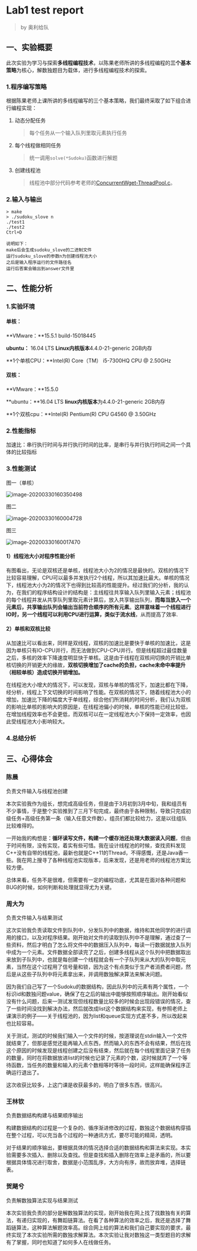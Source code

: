 # Lab1 test report

> by 奥利给队

## 一、实验概要

此次实验为学习与探索**多线程编程技术**，以陈果老师所讲的多线程编程的**三个基本策略**为核心，解数独题目为载体，进行多线程编程技术的探索。

### 1.程序编写策略

根据陈果老师上课所讲的多线程编写的三个基本策略，我们最终采取了如下组合进行编程实现：

1. 动态分配任务

    > 每个任务从一个输入队列里取元素执行任务

2. 每个线程做相同任务

    > 统一调用`solve(*Sudoku)`函数进行解题

3. 创建线程池

    > 线程池中部分代码参考老师的[ConcurrentWget-ThreadPool.c](https://github.com/1989chenguo/CloudComputingSlidesAndCodes/blob/master/CodeInSlides/chapter4/ConcurrentWget-ThreadPool.c)。

### 2.输入与输出

```shell
> make
> ./sudoku_slove n
./test1
./test2
Ctrl+D

说明如下：
make后会生成sudoku_slove的二进制文件
运行sudoku_slove的参数n为创建线程池大小
之后是输入程序运行的文件路径名
运行后答案会输出到answer文件里
```

## 二、性能分析

### 1.实验环境

#### 单核：

**VMware：**15.5.1 build-15018445   

**ubuntu：** 16.04 LTS	**Linux内核版本**4.4.0-21-generic  2GB内存

**1个单核CPU：**Intel(R) Core（TM） i5-7300HQ CPU @ 2.50GHz

#### 双核：

**VMware：**15.5.0

**ubuntu：**16.04 LTS     **linux内核版本**为4.4.0-21-generic  2GB内存

**1个双核cpu：**Intel(R) Pentium(R) CPU G4560 @ 3.50GHz

### 2.性能指标

加速比：串行执行时间与并行执行时间的比率，是串行与并行执行时间之间一个具体的比较指标

### 3.性能测试

图一（单核）

![image-20200330160350498](README.assets/image-20200330160350498.png)

图二

![image-20200330160004728](README.assets/image-20200330160004728.png)

图三

![image-20200330160017470](README.assets/image-20200330160017470.png)

#### 1）线程池大小对程序性能分析

有图看出，无论是双核还是单核，线程池大小为2的情况是最快的。双核的情况下比较容易理解，CPU可以最多并发执行2个线程，所以其加速比最大。单核的情况下，线程池大小为2的情况下也得到比较高的性能提升。经过我们的分析，我的认为，在我们的程序结构设计的结构是：主线程往共享输入队列里输入元素；线程池的每个线程并发从共享队列里取元素计算后，放入共享输出队列，**而每当放入一个元素后，共享输出队列会输出当前符合顺序的所有元素**。**这样意味着一个线程进行IO时，另一个线程可以利用CPU进行运算，类似于流水线**，从而提高了效率.

#### 2）单核和双核比较

从加速比可以看出来，同样是双线程，双核的加速比是要快于单核的加速比，这是因为单核只有IO-CPU并行，而无法做到CPU-CPU并行。但是线程超过最佳数量之后，多核的效率下降速度明显快于单核。这是由于线程在双核间切换的开销比单核切换的开销更大的缘故，**双核切换增加了cache的负担，cache未命中率提升（相较单核）造成切换开销增加。**

在线程池大小增大的情况下，可以发现，双核与单核的情况下，加速比都在下降，经分析，线程上下文切换的时间影响了性能。在双核的情况下，随着线程池大小的增加，加速比下降的幅度大于单线程，综合他们所消耗的时间分析，我们认为双核的影响比单核的影响大的原因是，在线程池偏小的时候，单核的性能已经比较低，在增加线程效率也不会更低，而双核可以在一定线程池大小下保持一定效率，也因此受线程池大小影响较大。



### 4.总结分析

## 三、心得体会

### 陈晨

负责文件输入与线程池创建

本次实验我作为组长，想完成高级任务，但是由于3月初到3月中旬，我和组员有不少事情，于是整个实验推到了三月下旬完成，最终由于各种限制，导致只完成初级任务+高级任务第一条（输入任意文件数）。组员们都比较给力，这是以往组队比较难得的。

一开始我的构想是：**循环读写文件，构建一个缓存池还处理大数据读入问题**，但由于时间有限，没有实现，着实有些可惜。我在设计线程池的时候，查找资料发现C++没有自带的线程池，最新也就是C++11的Thread，不得感慨，还是Java香一些。我在网上搜寻了各种线程池实现版本，后来发现，还是用老师的线程池方案比较方便。

总体来看，任务不是很难，但需要有一定的编程功底，尤其是在面对各种问题和BUG的时候，如何判断和处理就显得尤为关键。

### 周大为

负责文件输入与结果测试

这次实验我负责读取文件到队列中，分发队列中的数据，维持和其他同学的进行调用的接口，以及对程序结果。刚开始对文件的读取到队列中不是理解，通过查了一些资料，然后才明白了怎么将文件中的数据压入队列中，每读一行数据就放入队列中成为一个元素。文件数据全部读完了之后，创建多线程从这个队列中把数据取出来放到子队列中，也就是每创建一个线程就会有一个子队列来从大的队列中取元素，当然在这个过程用了信号量和锁，因为这个有点类似于生产者消费者问题，然后是从这些子队列中将元素拿出来，并调用数独解决算法来解决问题。

因为我们自己写了一个Sudoku的数据结构，因此队列中的元素有两个属性，一个标识id和数独问题value，确保了在之后的输出中能够按照顺序输出。刚开始看似没有什么问题，后来一测试发现但线程数量比较多的时候会出现段错误的情况，查了一些时间没找到解决办法，然后就改成list这个数据结构来实现，有参照老师上课演示的例子——关于线程池的，因为list和queue实现方式差不多，所以改起来也比较容易。

关于测试，测试的时候我们输入一个文件的时候，按道理说在stdin输入一个文件就结束了，但那是感觉还能再输入点东西，然而输入的东西不会有结果，然后在找这个原因的时候发现是线程创建之后没有结束，然后就在每个线程里面记录了任务的数量，同时在将数据放进list的时候也记录了元素的个数，这时候就弄了一个等待函数，当任务的数量和输入的元素个数相等时等待一段时间，这样能确保程序正确运行退出了。

这次收获比较多，上这门课是收获最多的，明白了很多东西，很高兴。

### 王林钦

负责数据结构构建与结果顺序输出

构建数据结构的过程是一个复杂的、循序渐进修改的过程，数独这个数据结构穿插在整个过程，可以充当各个过程的一种通讯方式，要尽可能的精简，透明。

对于结果的顺序输出，要根据具体的情况选择合适的数据结构和算法来实现。本实验需要多次插入、删除以及查找。但是查找和插入删除在效率上是矛盾的，所以要根据具体情况进行取舍，数据是小范围乱序，大方向有序，故而放弃堆，选择链表。

### 贺飓兮

负责解数独算法实现与结果测试

本次实验我负责的部分是解数独算法的实现，刚开始我在网上找了找数独有关的算法，有递归实现的，有舞蹈链算法。在看了各种算法的效率之后，我还是选择了舞蹈链算法，这种算法解题效率高。综合网上给的算法和我们自己要实现的要求，最终实现了本次实验所需的数独求解算法。本次实验让我对数独这一类型题目的求解有了掌握，同时也知道了如何多人在线做任务。